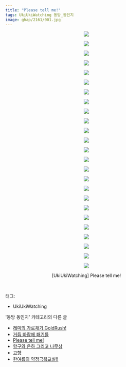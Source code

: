 ```yaml
---
title: "Please tell me!"
tags: UkiUkiWatching 동방_동인지
image: ghap/2161/001.jpg
---
```

<div class="article">
<p style="text-align: center; clear: none; float: none;"><img src="{{ site.nasurl }}/ghap/2161/001.jpg"/></p>
<p style="text-align: center; clear: none; float: none;"><img src="{{ site.nasurl }}/ghap/2161/002.jpg"/></p>
<p style="text-align: center; clear: none; float: none;"><img src="{{ site.nasurl }}/ghap/2161/003.jpg"/></p>
<p style="text-align: center; clear: none; float: none;"><img src="{{ site.nasurl }}/ghap/2161/004.jpg"/></p>
<p style="text-align: center; clear: none; float: none;"><img src="{{ site.nasurl }}/ghap/2161/005.jpg"/></p>
<p style="text-align: center; clear: none; float: none;"><img src="{{ site.nasurl }}/ghap/2161/006.jpg"/></p>
<p style="text-align: center; clear: none; float: none;"><img src="{{ site.nasurl }}/ghap/2161/007.jpg"/></p>
<p style="text-align: center; clear: none; float: none;"><img src="{{ site.nasurl }}/ghap/2161/008.jpg"/></p>
<p style="text-align: center; clear: none; float: none;"><img src="{{ site.nasurl }}/ghap/2161/009.jpg"/></p>
<p style="text-align: center; clear: none; float: none;"><img src="{{ site.nasurl }}/ghap/2161/010.jpg"/></p>
<p style="text-align: center; clear: none; float: none;"><img src="{{ site.nasurl }}/ghap/2161/011.jpg"/></p>
<p style="text-align: center; clear: none; float: none;"><img src="{{ site.nasurl }}/ghap/2161/012.jpg"/></p>
<p style="text-align: center; clear: none; float: none;"><img src="{{ site.nasurl }}/ghap/2161/013.jpg"/></p>
<p style="text-align: center; clear: none; float: none;"><img src="{{ site.nasurl }}/ghap/2161/014.jpg"/></p>
<p style="text-align: center; clear: none; float: none;"><img src="{{ site.nasurl }}/ghap/2161/015.jpg"/></p>
<p style="text-align: center; clear: none; float: none;"><img src="{{ site.nasurl }}/ghap/2161/016.jpg"/></p>
<p style="text-align: center; clear: none; float: none;"><img src="{{ site.nasurl }}/ghap/2161/017.jpg"/></p>
<p style="text-align: center; clear: none; float: none;"><img src="{{ site.nasurl }}/ghap/2161/018.jpg"/></p>
<p style="text-align: center; clear: none; float: none;"><img src="{{ site.nasurl }}/ghap/2161/019.jpg"/></p>
<p style="text-align: center; clear: none; float: none;"><img src="{{ site.nasurl }}/ghap/2161/020.jpg"/></p>
<p style="text-align: center; clear: none; float: none;"><img src="{{ site.nasurl }}/ghap/2161/021.jpg"/></p>
<p style="text-align: center; clear: none; float: none;"><img src="{{ site.nasurl }}/ghap/2161/022.jpg"/></p>
<p style="text-align: center; clear: none; float: none;"><img src="{{ site.nasurl }}/ghap/2161/023.jpg"/></p>
<p style="text-align: center; clear: none; float: none;"><img src="{{ site.nasurl }}/ghap/2161/024.jpg"/></p>
<p style="text-align: center; clear: none; float: none;"><img src="{{ site.nasurl }}/ghap/2161/025.jpg"/></p>
<p style="text-align: center; clear: none; float: none;">[UkiUkiWatching] Please tell me!</p>
<p><br/></p>
</div><div class="tagTrail">
<p>태그: </p>
<ul>
<li>UkiUkiWatching</li>
</ul>
</div><div class="another">
<p>'동방 동인지' 카테고리의 다른 글</p>
<ul>
<li><a href="/2016-09-14-ghap_2163">레미의 가로채기 GoldRush!</a></li>
<li><a href="/2016-09-14-ghap_2162">거듭 바람에 쐐기를</a></li>
<li><a href="/2016-09-13-ghap_2161">Please tell me!</a></li>
<li><a href="/2016-09-13-ghap_2160">항구와 은하 그리고 나무삼</a></li>
<li><a href="/2016-09-13-ghap_2159">고향</a></li>
<li><a href="/2016-09-13-ghap_2156">한여름의 약점극복교실!!</a></li>
</ul>
</div><div class="cb_module cb_fluid">
<div class="cb_wrt cb_profile">
</div><!-- commentList close -->
</div>